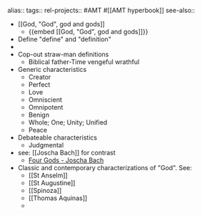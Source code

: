 alias::
tags::
rel-projects:: #AMT #[[AMT hyperbook]]
see-also::
- [[God, "God", god and gods]]
	- {{embed [[God, "God", god and gods]]}}
- Define "define" and "definition"
-
- Cop-out straw-man definitions
	- Biblical father-Time vengeful wrathful
- Generic characteristics
	- Creator
	- Perfect
	- Love
	- Omniscient
	- Omnipotent
	- Benign
	- Whole; One; Unity; Unified
	- Peace
- Debateable characteristics
	- Judgmental
- see: [[Joscha Bach]] for contrast
	- [Four Gods - Joscha Bach](http://bach.ai/four-gods/)
- Classic and contemporary characterizations of "God". See:
	- [[St Anselm]]
	- [[St Augustine]]
	- [[Spinoza]]
	- [[Thomas Aquinas]]
	-